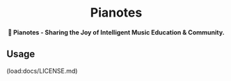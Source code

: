 <!-- ⚠️ This README has been generated from the file(s) "DOCUMENTATION.md" ⚠️--><h1 align="center">Pianotes</h1>

<h4 align="center">🎹 Pianotes - Sharing the Joy of Intelligent Music Education & Community.</h4>
<h2>Usage</h2>
(load:docs/LICENSE.md)